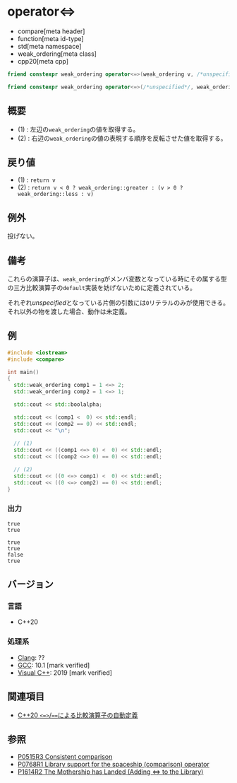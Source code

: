 # operator<=>

* compare[meta header]
* function[meta id-type]
* std[meta namespace]
* weak_ordering[meta class]
* cpp20[meta cpp]

```cpp
friend constexpr weak_ordering operator<=>(weak_ordering v, /*unspecified*/) noexcept;   // (1)

friend constexpr weak_ordering operator<=>(/*unspecified*/, weak_ordering v) noexcept;   // (2)
```

## 概要

- (1) : 左辺の`weak_ordering`の値を取得する。
- (2) : 右辺の`weak_ordering`の値の表現する順序を反転させた値を取得する。

## 戻り値

- (1) : `return v` 
- (2) : `return v < 0 ? weak_ordering::greater : (v > 0 ? weak_ordering::less : v)`

## 例外
投げない。

## 備考

これらの演算子は、`weak_ordering`がメンバ変数となっている時にその属する型の三方比較演算子の`default`実装を妨げないために定義されている。

それぞれ*unspecified*となっている片側の引数には`0`リテラルのみが使用できる。それ以外の物を渡した場合、動作は未定義。

## 例
```cpp example
#include <iostream>
#include <compare>

int main()
{
  std::weak_ordering comp1 = 1 <=> 2;
  std::weak_ordering comp2 = 1 <=> 1;

  std::cout << std::boolalpha;

  std::cout << (comp1 <  0) << std::endl;
  std::cout << (comp2 == 0) << std::endl;
  std::cout << "\n";
 
  // (1) 
  std::cout << ((comp1 <=> 0) <  0) << std::endl;
  std::cout << ((comp2 <=> 0) == 0) << std::endl;

  // (2)
  std::cout << ((0 <=> comp1) <  0) << std::endl;
  std::cout << ((0 <=> comp2) == 0) << std::endl;
}
```

### 出力
```
true
true

true
true
false
true
```

## バージョン
### 言語
- C++20

### 処理系
- [Clang](/implementation.md#clang): ??
- [GCC](/implementation.md#gcc): 10.1 [mark verified]
- [Visual C++](/implementation.md#visual_cpp): 2019 [mark verified]

## 関連項目

- [C++20 `<=>`/`==`による比較演算子の自動定義](/lang/cpp20/consistent_comparison.md)


## 参照

- [P0515R3 Consistent comparison](http://wg21.link/p0515)
- [P0768R1 Library support for the spaceship (comparison) operator](http://wg21.link/p0768)
- [P1614R2 The Mothership has Landed (Adding <=> to the Library)](http://wg21.link/p1614)
